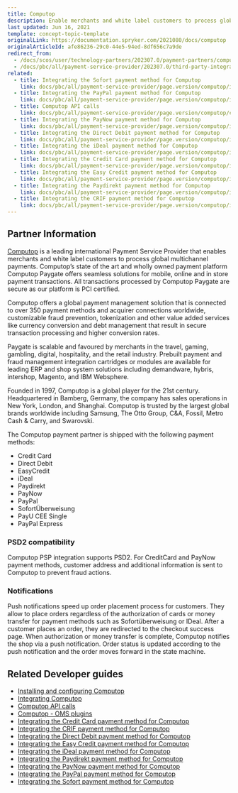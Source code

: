 ```yaml
---
title: Computop
description: Enable merchants and white label customers to process global multichannel payments by integrating Computop into the Spryker Commerce OS.
last_updated: Jun 16, 2021
template: concept-topic-template
originalLink: https://documentation.spryker.com/2021080/docs/computop
originalArticleId: afe86236-29c0-44e5-94ed-8df656c7a9de
redirect_from:
  - /docs/scos/user/technology-partners/202307.0/payment-partners/computop.html
  - /docs/pbc/all/payment-service-provider/202307.0/third-party-integrations/computop/computop.html
related:
  - title: Integrating the Sofort payment method for Computop
    link: docs/pbc/all/payment-service-provider/page.version/computop/integrate-payment-methods-for-computop/integrate-the-sofort-payment-method-for-computop.html
  - title: Integrating the PayPal payment method for Computop
    link: docs/pbc/all/payment-service-provider/page.version/computop/integrate-payment-methods-for-computop/integrate-the-paypal-payment-method-for-computop.html
  - title: Computop API calls
    link: docs/pbc/all/payment-service-provider/page.version/computop/computop-api-calls.html
  - title: Integrating the PayNow payment method for Computop
    link: docs/pbc/all/payment-service-provider/page.version/computop/integrate-payment-methods-for-computop/integrate-the-paynow-payment-method-for-computop.html
  - title: Integrating the Direct Debit payment method for Computop
    link: docs/pbc/all/payment-service-provider/page.version/computop/integrate-payment-methods-for-computop/integrate-the-direct-debit-payment-method-for-computop.html
  - title: Integrating the iDeal payment method for Computop
    link: docs/pbc/all/payment-service-provider/page.version/computop/integrate-payment-methods-for-computop/integrate-the-ideal-payment-method-for-computop.html
  - title: Integrating the Сredit Сard payment method for Computop
    link: docs/pbc/all/payment-service-provider/page.version/computop/integrate-payment-methods-for-computop/integrate-the-credit-card-payment-method-for-computop.html
  - title: Integrating the Easy Credit payment method for Computop
    link: docs/pbc/all/payment-service-provider/page.version/computop/integrate-payment-methods-for-computop/integrate-the-easy-credit-payment-method-for-computop.html
  - title: Integrating the Paydirekt payment method for Computop
    link: docs/pbc/all/payment-service-provider/page.version/computop/integrate-payment-methods-for-computop/integrate-the-paydirekt-payment-method-for-computop.html
  - title: Integrating the CRIF payment method for Computop
    link: docs/pbc/all/payment-service-provider/page.version/computop/integrate-payment-methods-for-computop/integrate-the-crif-payment-method-for-computop.html
---
```


## Partner Information

[Computop](https://www.computop.com/de/) is a leading international Payment Service Provider that enables merchants and white label customers to process global multichannel payments. Computop’s state of the art and wholly owned payment platform Computop Paygate offers seamless solutions for mobile, online and in store payment transactions. All transactions processed by Computop Paygate are secure as our platform is PCI certified.

Computop offers a global payment management solution that is connected to over 350 payment methods and acquirer connections worldwide, customizable fraud prevention, tokenization and other value added services like currency conversion and debt management that result in secure transaction processing and higher conversion rates.

Paygate is scalable and favoured by merchants in the travel, gaming, gambling, digital, hospitality, and the retail industry. Prebuilt payment and fraud management integration cartridges or modules are available for leading ERP and shop system solutions including demandware, hybris, intershop, Magento, and IBM Websphere.

Founded in 1997, Computop is a global player for the 21st century. Headquartered in Bamberg, Germany, the company has sales operations in New York, London, and Shanghai. Computop is trusted by the largest global brands worldwide including Samsung, The Otto Group, C&A, Fossil, Metro Cash & Carry, and Swarovski.

The Computop payment partner is shipped with the following payment methods:

* Credit Card
* Direct Debit
* EasyCredit
* iDeal
* Paydirekt
* PayNow
* PayPal
* SofortÜberweisung
* PayU CEE Single
* PayPal Express

### PSD2 compatibility

Computop PSP integration supports PSD2. For CreditCard and PayNow payment methods, customer address and additional information is sent to Computop to prevent fraud actions.

### Notifications

Push notifications speed up order placement process for customers. They allow to place orders regardless of the authorization of cards or money transfer for payment methods such as Sofortüberweisung or IDeal. After a customer places an order, they are redirected to the checkout success page. When authorization or money transfer is complete, Computop notifies the shop via a push notification. Order status is updated according to the push notification and the order moves forward in the state machine.

## Related Developer guides

* [Installing and configuring Computop](/docs/pbc/all/payment-service-provider/{{page.version}}/computop/install-and-configure-computop.html)
* [Integrating Computop](/docs/pbc/all/payment-service-provider/{{page.version}}/computop/integrate-computop.html)
* [Computop API calls](/docs/pbc/all/payment-service-provider/{{page.version}}/computop/computop-api-calls.html)
* [Computop - OMS plugins](/docs/pbc/all/payment-service-provider/{{page.version}}/computop/computop-oms-plugins.html)
* [Integrating the Сredit Сard payment method for Computop](/docs/scos/dev/technology-partner-guides/202108.0/payment-partners/computop/integrating-payment-methods-for-computop/integrating-the-credit-card-payment-method-for-computop.html)
* [Integrating the CRIF payment method for Computop](/docs/scos/dev/technology-partner-guides/202108.0/payment-partners/computop/integrating-payment-methods-for-computop/integrating-the-crif-payment-method-for-computop.html)
* [Integrating the Direct Debit payment method for Computop](/docs/scos/dev/technology-partner-guides/202108.0/payment-partners/computop/integrating-payment-methods-for-computop/integrating-the-direct-debit-payment-method-for-computop.html)
* [Integrating the Easy Credit payment method for Computop](/docs/scos/dev/technology-partner-guides/202108.0/payment-partners/computop/integrating-payment-methods-for-computop/integrating-the-easy-credit-payment-method-for-computop.html)
* [Integrating the iDeal payment method for Computop](/docs/scos/dev/technology-partner-guides/202108.0/payment-partners/computop/integrating-payment-methods-for-computop/integrating-the-ideal-payment-method-for-computop.html)
* [Integrating the Paydirekt payment method for Computop](/docs/scos/dev/technology-partner-guides/202108.0/payment-partners/computop/integrating-payment-methods-for-computop/integrating-the-paydirekt-payment-method-for-computop.html)
* [Integrating the PayNow payment method for Computop](/docs/scos/dev/technology-partner-guides/202108.0/payment-partners/computop/integrating-payment-methods-for-computop/integrating-the-paynow-payment-method-for-computop.html)
* [Integrating the PayPal payment method for Computop  ](/docs/scos/dev/technology-partner-guides/202108.0/payment-partners/computop/integrating-payment-methods-for-computop/integrating-the-paypal-payment-method-for-computop.html)
* [Integrating the Sofort payment method for Computop](/docs/scos/dev/technology-partner-guides/202108.0/payment-partners/computop/integrating-payment-methods-for-computop/integrating-the-sofort-payment-method-for-computop.html)

